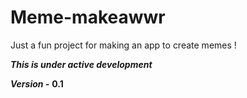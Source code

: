 # Meme-makeawwr
 Just a fun project for making an app to create memes !

***This is under active development***

***Version -*** **0.1**
